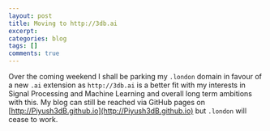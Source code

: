 ```yaml
---
layout: post
title: Moving to http://3db.ai
excerpt: 
categories: blog
tags: []
comments: true
---
```


Over the coming weekend I shall be parking my `.london` domain in favour of a new `.ai` extension as `http://3db.ai` is a better fit with my interests in Signal Processing and Machine Learning and overall long term ambitions with this.  My blog can still be reached via GitHub pages on [http://Piyush3dB.github.io](http://Piyush3dB.github.io) but `.london` will cease to work.

